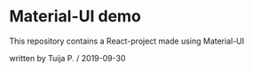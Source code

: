 # Material-UI demo 

This repository contains a React-project made using Material-UI

written by Tuija P. / 2019-09-30
